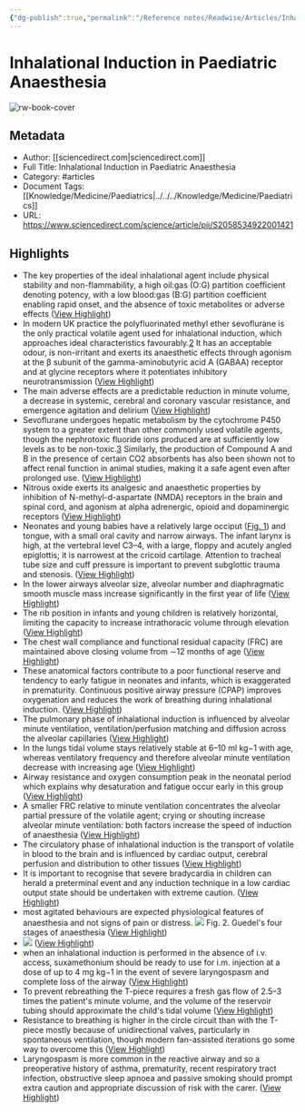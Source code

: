 ```yaml
---
{"dg-publish":true,"permalink":"/Reference notes/Readwise/Articles/Inhalational Induction in Paediatric Anaesthesia/"}
---
```


# Inhalational Induction in Paediatric Anaesthesia

![rw-book-cover](https://ars.els-cdn.com/content/image/1-s2.0-S2058534922X00127-cov150h.gif)

## Metadata
- Author: [[sciencedirect.com\|sciencedirect.com]]
- Full Title: Inhalational Induction in Paediatric Anaesthesia
- Category: #articles
- Document Tags: [[Knowledge/Medicine/Paediatrics\|../../../Knowledge/Medicine/Paediatrics]] 
- URL: https://www.sciencedirect.com/science/article/pii/S2058534922001421

## Highlights
- The key properties of the ideal inhalational agent include physical stability and non-flammability, a high oil:gas (O:G) partition coefficient denoting potency, with a low blood:gas (B:G) partition coefficient enabling rapid onset, and the absence of toxic metabolites or adverse effects ([View Highlight](https://read.readwise.io/read/01gr5kpvyqjgxgw14sqja2jz61))
- In modern UK practice the polyfluorinated methyl ether sevoflurane is the only practical volatile agent used for inhalational induction, which approaches ideal characteristics favourably.[2](https://www.sciencedirect.com/science/article/pii/S2058534922001421#bib2) It has an acceptable odour, is non-irritant and exerts its anaesthetic effects through agonism at the β subunit of the gamma-aminobutyric acid A (GABAA) receptor and at glycine receptors where it potentiates inhibitory neurotransmission ([View Highlight](https://read.readwise.io/read/01gr5ktdbjknjhp2rqp5rq51a0))
- The main adverse effects are a predictable reduction in minute volume, a decrease in systemic, cerebral and coronary vascular resistance, and emergence agitation and delirium ([View Highlight](https://read.readwise.io/read/01gr5kvkrsnbq77fc579q62f2m))
- Sevoflurane undergoes hepatic metabolism by the cytochrome P450 system to a greater extent than other commonly used volatile agents, though the nephrotoxic fluoride ions produced are at sufficiently low levels as to be non-toxic.[3](https://www.sciencedirect.com/science/article/pii/S2058534922001421#bib3) Similarly, the production of Compound A and B in the presence of certain CO2 absorbents has also been shown not to affect renal function in animal studies, making it a safe agent even after prolonged use. ([View Highlight](https://read.readwise.io/read/01gr5kwy11fwfzc8y2wp4yzbxd))
- Nitrous oxide exerts its analgesic and anaesthetic properties by inhibition of N-methyl-d-aspartate (NMDA) receptors in the brain and spinal cord, and agonism at alpha adrenergic, opioid and dopaminergic receptors ([View Highlight](https://read.readwise.io/read/01gr5m0p3qbtd2vk73r31dtw4n))
- Neonates and young babies have a relatively large occiput ([Fig. 1](https://www.sciencedirect.com/science/article/pii/S2058534922001421#fig1)) and tongue, with a small oral cavity and narrow airways. The infant larynx is high, at the vertebral level C3–4, with a large, floppy and acutely angled epiglottis; it is narrowest at the cricoid cartilage. Attention to tracheal tube size and cuff pressure is important to prevent subglottic trauma and stenosis. ([View Highlight](https://read.readwise.io/read/01gr5m3fvpxdp1qk6bkrt4738q))
- In the lower airways alveolar size, alveolar number and diaphragmatic smooth muscle mass increase significantly in the first year of life ([View Highlight](https://read.readwise.io/read/01gr5m6z8t4rgd5k6erdcbj7yn))
- The rib position in infants and young children is relatively horizontal, limiting the capacity to increase intrathoracic volume through elevation ([View Highlight](https://read.readwise.io/read/01gr5m7j1pqt0vst29jwa79934))
- The chest wall compliance and functional residual capacity (FRC) are maintained above closing volume from ∼12 months of age ([View Highlight](https://read.readwise.io/read/01gr5mafvtgf81rj6vxjq143ak))
- These anatomical factors contribute to a poor functional reserve and tendency to early fatigue in neonates and infants, which is exaggerated in prematurity. Continuous positive airway pressure (CPAP) improves oxygenation and reduces the work of breathing during inhalational induction. ([View Highlight](https://read.readwise.io/read/01gr5mam6ppx99vtmhd7f13dqy))
- The pulmonary phase of inhalational induction is influenced by alveolar minute ventilation, ventilation/perfusion matching and diffusion across the alveolar capillaries ([View Highlight](https://read.readwise.io/read/01gr5mcyqq5ahdeq426rwdjbx4))
- In the lungs tidal volume stays relatively stable at 6–10 ml kg−1 with age, whereas ventilatory frequency and therefore alveolar minute ventilation decrease with increasing age ([View Highlight](https://read.readwise.io/read/01gr5me49a8g3e8qjgqy90x6b5))
- Airway resistance and oxygen consumption peak in the neonatal period which explains why desaturation and fatigue occur early in this group ([View Highlight](https://read.readwise.io/read/01gr5mf6yf2cj47nzqgzkyhy2k))
- A smaller FRC relative to minute ventilation concentrates the alveolar partial pressure of the volatile agent; crying or shouting increase alveolar minute ventilation: both factors increase the speed of induction of anaesthesia ([View Highlight](https://read.readwise.io/read/01gr5mfqdfvxrmq9cn2v4cz7gg))
- The circulatory phase of inhalational induction is the transport of volatile in blood to the brain and is influenced by cardiac output, cerebral perfusion and distribution to other tissues ([View Highlight](https://read.readwise.io/read/01gr5mgxdb3jwdkbpm5f57qj7s))
- It is important to recognise that severe bradycardia in children can herald a preterminal event and any induction technique in a low cardiac output state should be undertaken with extreme caution. ([View Highlight](https://read.readwise.io/read/01gr5mjk62vjdt57vr9x50dsj4))
- most agitated behaviours are expected physiological features of anaesthesia and not signs of pain or distress.
  ![](https://ars.els-cdn.com/content/image/1-s2.0-S2058534922001421-gr2.jpg)
  Fig. 2. Guedel's four stages of anaesthesia ([View Highlight](https://read.readwise.io/read/01gr5mvqhy30enggpt9t0nz3v3))
- ![](https://ars.els-cdn.com/content/image/1-s2.0-S2058534922001421-gr2.jpg) ([View Highlight](https://read.readwise.io/read/01gr5mqzvpdmtnn9pf9s9ry8yg))
- when an inhalational induction is performed in the absence of i.v. access, suxamethonium should be ready to use for i.m. injection at a dose of up to 4 mg kg−1 in the event of severe laryngospasm and complete loss of the airway ([View Highlight](https://read.readwise.io/read/01gr5n22eqje9qemex74s27p9y))
- To prevent rebreathing the T-piece requires a fresh gas flow of 2.5–3 times the patient's minute volume, and the volume of the reservoir tubing should approximate the child's tidal volume ([View Highlight](https://read.readwise.io/read/01gr5n74tpwhbnd2a5t7azzekv))
- Resistance to breathing is higher in the circle circuit than with the T-piece mostly because of unidirectional valves, particularly in spontaneous ventilation, though modern fan-assisted iterations go some way to overcome this ([View Highlight](https://read.readwise.io/read/01gr5n8qf9gdc46295k9hav2xj))
- Laryngospasm is more common in the reactive airway and so a preoperative history of asthma, prematurity, recent respiratory tract infection, obstructive sleep apnoea and passive smoking should prompt extra caution and appropriate discussion of risk with the carer. ([View Highlight](https://read.readwise.io/read/01gr5ntby3c8qbtp76yeztsy9s))
